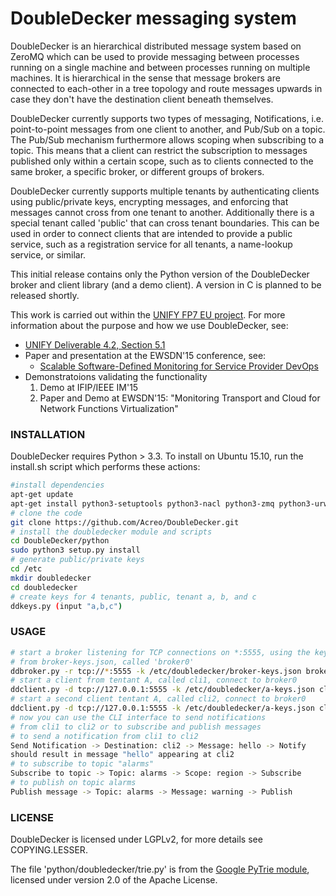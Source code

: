# DoubleDecker messaging system
DoubleDecker is an hierarchical distributed message system based on ZeroMQ 
which can be used to provide messaging between processes running on a 
single machine and between processes running on multiple machines. 
It is hierarchical in the sense that message brokers are connected to 
each-other in a tree topology and route messages upwards in case they don't 
have the destination client beneath themselves.

DoubleDecker currently supports two types of messaging, Notifications, i.e. point-to-point messages from one client to another, and Pub/Sub on a topic. The Pub/Sub mechanism furthermore allows scoping when subscribing to a topic. This means that a client can restrict the subscription to messages published only within a certain scope, such as to clients connected to the same broker, a specific broker, or different groups of brokers.

DoubleDecker currently supports multiple tenants by authenticating clients using public/private keys, encrypting messages, and enforcing that messages cannot cross from one tenant to another. Additionally there is a special tenant called 'public' that can cross tenant boundaries. This can be used in order to connect clients that are intended to provide a public service, such as a registration service for all tenants, a name-lookup service, or similar. 

This initial release contains only the Python version of the DoubleDecker broker and client library (and a demo client). A version in C is planned to be released shortly. 

This work is carried out within the [UNIFY FP7 EU project](http://www.fp7-unify.eu/). For more information about the purpose and how we use DoubleDecker, see:
* [UNIFY Deliverable 4.2, Section 5.1](http://fp7-unify.eu/files/fp7-unify-eu-docs/UNIFY-WP4-D4.2%20Proposal%20for%20SP-DevOps%20network%20capabilities%20and%20tools.pdf)
* Paper and presentation at the EWSDN'15 conference, see:
  * [Scalable Software-Defined Monitoring for Service Provider DevOps](http://www.ewsdn.eu/files/Documents/EWSDN2015/04_03.pdf)
* Demonstratoions validating the functionality
  1. Demo at IFIP/IEEE IM'15
  2. Paper and Demo at EWSDN'15:
     "Monitoring Transport and Cloud for Network Functions Virtualization"



### INSTALLATION
DoubleDecker requires Python > 3.3. To install on Ubuntu 15.10, run the install.sh script which performs these actions: 
```bash
#install dependencies 
apt-get update
apt-get install python3-setuptools python3-nacl python3-zmq python3-urwid python3-tornado git
# clone the code
git clone https://github.com/Acreo/DoubleDecker.git
# install the doubledecker module and scripts
cd DoubleDecker/python
sudo python3 setup.py install
# generate public/private keys
cd /etc
mkdir doubledecker
cd doubledecker
# create keys for 4 tenants, public, tenant a, b, and c
ddkeys.py (input "a,b,c")
```

### USAGE
```bash
# start a broker listening for TCP connections on *:5555, using the keys
# from broker-keys.json, called 'broker0'
ddbroker.py -r tcp://*:5555 -k /etc/doubledecker/broker-keys.json broker0
# start a client from tentant A, called cli1, connect to broker0
ddclient.py -d tcp://127.0.0.1:5555 -k /etc/doubledecker/a-keys.json cli1 a
# start a second client tentant A, called cli2, connect to broker0
ddclient.py -d tcp://127.0.0.1:5555 -k /etc/doubledecker/a-keys.json cli2 a
# now you can use the CLI interface to send notifications
# from cli1 to cli2 or to subscribe and publish messages
# to send a notification from cli1 to cli2
Send Notification -> Destination: cli2 -> Message: hello -> Notify
should result in message "hello" appearing at cli2
# to subscribe to topic "alarms"
Subscribe to topic -> Topic: alarms -> Scope: region -> Subscribe
# to publish on topic alarms
Publish message -> Topic: alarms -> Message: warning -> Publish
```

### LICENSE

DoubleDecker is licensed under LGPLv2, for more details see COPYING.LESSER.

The file 'python/doubledecker/trie.py' is from the [Google PyTrie module](https://github.com/google/pytrie), licensed under version 2.0 of the Apache License.


